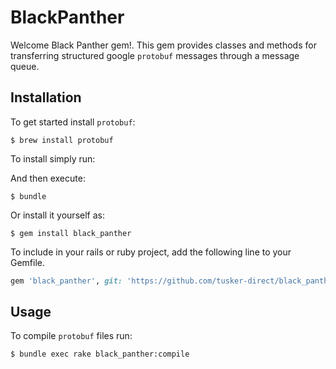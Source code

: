 # BlackPanther

Welcome Black Panther gem!. This gem provides classes and methods for transferring structured google `protobuf` messages through a message queue.

## Installation

To get started install `protobuf`:

    $ brew install protobuf

To install simply run:

And then execute:

    $ bundle

Or install it yourself as:

    $ gem install black_panther

To include in your rails or ruby project, add the following line to your Gemfile.

```ruby
gem 'black_panther', git: 'https://github.com/tusker-direct/black_panther'
```

## Usage

To compile `protobuf` files run:

    $ bundle exec rake black_panther:compile
